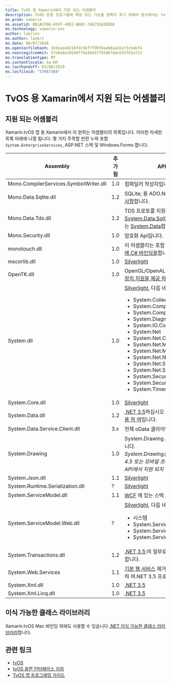 ```yaml
---
title: TvOS 용 Xamarin에서 지원 되는 어셈블리
description: TvOS 응용 프로그램에 제공 되는 기능을 명확히 하기 위해이 문서에서는 tvOS 개발용 Xamarin에서 지원 되는 어셈블리의 목록을 제공 합니다.
ms.prod: xamarin
ms.assetid: 0B1ACF06-65FF-49E2-B6BC-7AEC55638ED8
ms.technology: xamarin-ios
author: lobrien
ms.author: laobri
ms.date: 06/07/2016
ms.openlocfilehash: 3b5eae4d218fdc66f7f99f0aab8aa32af3cbabf4
ms.sourcegitcommit: 57e8a0a10246ff9a4bd37f01d67ddc635f81e723
ms.translationtype: MT
ms.contentlocale: ko-KR
ms.lasthandoff: 03/08/2019
ms.locfileid: "57667364"
---
```

# <a name="assemblies-supported-by-xamarin-for-tvos"></a>TvOS 용 Xamarin에서 지원 되는 어셈블리

## <a name="supported-assemblies"></a>지원 되는 어셈블리

Xamarin.tvOS 앱 용 Xamarin에서 지 원하는 어셈블리의 목록입니다. 이러한 자세한 목록 아래에 나열 됩니다.  몇 가지 주목할 만한 누락 포함 `System.EnterpriseServices`, ASP.NET 스택 및 Windows.Forms 합니다.

|Assembly|추가됨|API 호환성|
|---|---|---|
|Mono.CompilerServices.SymbolWriter.dll|1.0|컴파일러 작성자입니다.|
|Mono.Data.Sqlite.dll|1.2|SQLite; 용 ADO.NET 공급자 참조 [제한 사항](~/ios/data-cloud/system.data.md)합니다.|
|Mono.Data.Tds.dll|1.2|TDS 프로토콜 지원. 에 사용 되는 [System.Data.SqlClient](xref:System.Data.SqlClient) 내에서 지 원하는 [System.Data](~/ios/data-cloud/system.data.md)합니다.|
|Mono.Security.dll|1.0|암호화 Api입니다.|
|monotouch.dll|1.0|이 어셈블리는 포함 된 [CocoaTouch API에 C# 바인딩을](https://docs.microsoft.com/dotnet/api/?view=xamarinios-10.8)합니다.|
|mscorlib.dll|1.0|[Silverlight](https://msdn.microsoft.com/library/cc838194(VS.95).aspx)|
|OpenTK.dll|1.0|OpenGL/OpenAL 개체 지향 Api [iPhone 장치 지원을 제공 하기 위해 확장](https://developer.xamarin.com/api/namespace/OpenGLES/)합니다.|
|System.dll|1.0|[Silverlight](https://msdn.microsoft.com/library/cc838194(VS.95).aspx), 다음 네임 스페이스의 형식 및: <ul><li>System.Collections.Specialized</li> <li>System.ComponentModel</li> <li>System.ComponentModel.Design</li> <li>System.Diagnostics</li> <li>System.IO.Compression</li> <li>System.Net</li> <li>System.Net.Cache</li> <li>System.Net.Mail</li> <li>System.Net.Mime</li> <li>System.Net.NetworkInformation</li> <li>System.Net.Security</li> <li>System.Net.Sockets</li> <li>System.Security.Authentication</li> <li>System.Security.Cryptography</li> <li>System.Timers</li></ul>|
|System.Core.dll|1.0|[Silverlight](https://msdn.microsoft.com/library/cc838194(VS.95).aspx)|
|System.Data.dll|1.2|[.NET 3.5](https://msdn.microsoft.com/library/ms229335.aspx)하십시오 [일부 기능이 제거를 사용 하 여](~/ios/data-cloud/system.data.md)입니다.|
|System.Data.Service.Client.dll|3.x|전체 oData 클라이언트입니다.|
|System.Drawing|1.0|System.Drawing API-클래식 API만 합니다.<br />_System.Drawing은 Xamarin.Mac.NET 4.5 또는 모바일 프레임 워크에 대 한 통합 API에서 지원 되지 않습니다._|
|System.Json.dll|1.1|[Silverlight](https://msdn.microsoft.com/library/cc838194(VS.95).aspx)|
|System.Runtime.Serialization.dll|?|[Silverlight](https://msdn.microsoft.com/library/cc838194(VS.95).aspx)|
|System.ServiceModel.dll|1.1|[WCF](http://docs.xamarin.com/guides/cross-platform/application_fundamentals/introduction_to_web_services) 에 있는 스택 [Silverlight](https://msdn.microsoft.com/library/cc838194(VS.95).aspx)|
|System.ServiceModel.Web.dll|?|[Silverlight](https://msdn.microsoft.com/library/cc838194(VS.95).aspx), 다음 네임 스페이스의 형식 및: <ul><li>시스템</li><li>System.ServiceModel.Channels</li><li>System.ServiceModel.Description</li><li>System.ServiceModel.Web</li></ul>|
|System.Transactions.dll|1.2|[.NET 3.5](https://msdn.microsoft.com/library/ms229335.aspx);의 일부로 [System.Data](https://docs.microsoft.com/xamarin/ios/data-cloud/system.data) 지원 합니다.|
|System.Web.Services|1.1|[기본 웹 서비스](http://docs.xamarin.com/guides/cross-platform/application_fundamentals/introduction_to_web_services) 제거 된 서버 기능을 사용 하 여.NET 3.5 프로필에서.|
|System.Xml.dll|1.0|[.NET 3.5](https://msdn.microsoft.com/library/ms229335.aspx)|
|System.Xml.Linq.dll|1.0|[.NET 3.5](https://msdn.microsoft.com/library/ms229335.aspx)|

<a name="Summary" />

## <a name="portable-class-libraries"></a>이식 가능한 클래스 라이브러리

Xamarin.tvOS Mac 바인딩 외에도 사용할 수 있습니다 [.NET 이식 가능한 클래스 라이브러리](~/cross-platform/app-fundamentals/pcl.md)합니다.

## <a name="related-links"></a>관련 링크

- [tvOS](https://developer.apple.com/tvos/)
- [tvOS 휴먼 인터페이스 지침](https://developer.apple.com/tvos/human-interface-guidelines/)
- [TvOS 앱 프로그래밍 가이드](https://developer.apple.com/library/prerelease/tvos/documentation/General/Conceptual/AppleTV_PG/)
